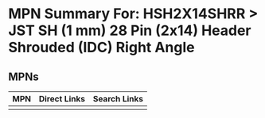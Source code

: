 



# MPN Summary For: HSH2X14SHRR > JST SH (1 mm) 28 Pin (2x14) Header Shrouded (IDC) Right Angle

## MPNs
  

|MPN|Direct Links|Search Links|
| :--- | :--- | :--- |
||||
